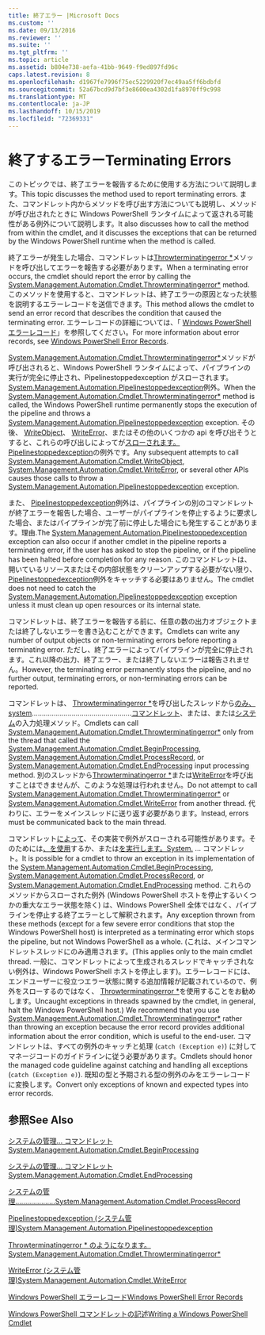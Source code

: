 ```yaml
---
title: 終了エラー |Microsoft Docs
ms.custom: ''
ms.date: 09/13/2016
ms.reviewer: ''
ms.suite: ''
ms.tgt_pltfrm: ''
ms.topic: article
ms.assetid: b804e738-aefa-41bb-9649-f9ed897fd96c
caps.latest.revision: 8
ms.openlocfilehash: d1967fe7996f75ec5229920f7ec49aa5ff6bdbfd
ms.sourcegitcommit: 52a67bcd9d7bf3e8600ea4302d1fa8970ff9c998
ms.translationtype: MT
ms.contentlocale: ja-JP
ms.lasthandoff: 10/15/2019
ms.locfileid: "72369331"
---
```

# <a name="terminating-errors"></a><span data-ttu-id="6d9e1-102">終了するエラー</span><span class="sxs-lookup"><span data-stu-id="6d9e1-102">Terminating Errors</span></span>

<span data-ttu-id="6d9e1-103">このトピックでは、終了エラーを報告するために使用する方法について説明します。</span><span class="sxs-lookup"><span data-stu-id="6d9e1-103">This topic discusses the method used to report terminating errors.</span></span> <span data-ttu-id="6d9e1-104">また、コマンドレット内からメソッドを呼び出す方法についても説明し、メソッドが呼び出されたときに Windows PowerShell ランタイムによって返される可能性がある例外について説明します。</span><span class="sxs-lookup"><span data-stu-id="6d9e1-104">It also discusses how to call the method from within the cmdlet, and it discusses the exceptions that can be returned by the Windows PowerShell runtime when the method is called.</span></span>

<span data-ttu-id="6d9e1-105">終了エラーが発生した場合、コマンドレットは[Throwterminatingerror \*](/dotnet/api/System.Management.Automation.Cmdlet.ThrowTerminatingError)メソッドを呼び出してエラーを報告する必要があります。</span><span class="sxs-lookup"><span data-stu-id="6d9e1-105">When a terminating error occurs, the cmdlet should report the error by calling the [System.Management.Automation.Cmdlet.Throwterminatingerror\*](/dotnet/api/System.Management.Automation.Cmdlet.ThrowTerminatingError) method.</span></span> <span data-ttu-id="6d9e1-106">このメソッドを使用すると、コマンドレットは、終了エラーの原因となった状態を説明するエラーレコードを送信できます。</span><span class="sxs-lookup"><span data-stu-id="6d9e1-106">This method allows the cmdlet to send an error record that describes the condition that caused the terminating error.</span></span> <span data-ttu-id="6d9e1-107">エラーレコードの詳細については、「 [Windows PowerShell エラーレコード](./windows-powershell-error-records.md)」を参照してください。</span><span class="sxs-lookup"><span data-stu-id="6d9e1-107">For more information about error records, see [Windows PowerShell Error Records](./windows-powershell-error-records.md).</span></span>

<span data-ttu-id="6d9e1-108">[System.Management.Automation.Cmdlet.Throwterminatingerror\*](/dotnet/api/System.Management.Automation.Cmdlet.ThrowTerminatingError)メソッドが呼び出されると、Windows PowerShell ランタイムによって、パイプラインの実行が完全に停止され、Pipelinestoppedexception がスローされます。 [System.Management.Automation.Pipelinestoppedexception](/dotnet/api/System.Management.Automation.PipelineStoppedException)例外。</span><span class="sxs-lookup"><span data-stu-id="6d9e1-108">When the [System.Management.Automation.Cmdlet.Throwterminatingerror\*](/dotnet/api/System.Management.Automation.Cmdlet.ThrowTerminatingError) method is called, the  Windows PowerShell runtime permanently stops the execution of the pipeline and throws a [System.Management.Automation.Pipelinestoppedexception](/dotnet/api/System.Management.Automation.PipelineStoppedException) exception.</span></span> <span data-ttu-id="6d9e1-109">その後、 [WriteObject](/dotnet/api/System.Management.Automation.Cmdlet.WriteObject)、 [WriteError](/dotnet/api/System.Management.Automation.Cmdlet.WriteError)、またはその他のいくつかの api を呼び出そうとすると、これらの呼び出しによってが[スローされます。Pipelinestoppedexception](/dotnet/api/System.Management.Automation.PipelineStoppedException)の例外です。</span><span class="sxs-lookup"><span data-stu-id="6d9e1-109">Any subsequent attempts to call [System.Management.Automation.Cmdlet.WriteObject](/dotnet/api/System.Management.Automation.Cmdlet.WriteObject), [System.Management.Automation.Cmdlet.WriteError](/dotnet/api/System.Management.Automation.Cmdlet.WriteError), or several other APIs causes those calls to throw a [System.Management.Automation.Pipelinestoppedexception](/dotnet/api/System.Management.Automation.PipelineStoppedException) exception.</span></span>

<span data-ttu-id="6d9e1-110">また、 [Pipelinestoppedexception](/dotnet/api/System.Management.Automation.PipelineStoppedException)例外は、パイプラインの別のコマンドレットが終了エラーを報告した場合、ユーザーがパイプラインを停止するように要求した場合、またはパイプラインが完了前に停止した場合にも発生することがあります。理由.</span><span class="sxs-lookup"><span data-stu-id="6d9e1-110">The [System.Management.Automation.Pipelinestoppedexception](/dotnet/api/System.Management.Automation.PipelineStoppedException) exception can also occur if another cmdlet in the pipeline reports a terminating error, if the user has asked to stop the pipeline, or if the pipeline has been halted before completion for any reason.</span></span> <span data-ttu-id="6d9e1-111">このコマンドレットは、開いているリソースまたはその内部状態をクリーンアップする必要がない限り、 [Pipelinestoppedexception](/dotnet/api/System.Management.Automation.PipelineStoppedException)例外をキャッチする必要はありません。</span><span class="sxs-lookup"><span data-stu-id="6d9e1-111">The cmdlet does not need to catch the [System.Management.Automation.Pipelinestoppedexception](/dotnet/api/System.Management.Automation.PipelineStoppedException) exception unless it must clean up open resources or its internal state.</span></span>

<span data-ttu-id="6d9e1-112">コマンドレットは、終了エラーを報告する前に、任意の数の出力オブジェクトまたは終了しないエラーを書き込むことができます。</span><span class="sxs-lookup"><span data-stu-id="6d9e1-112">Cmdlets can write any number of output objects or non-terminating errors before reporting a terminating error.</span></span> <span data-ttu-id="6d9e1-113">ただし、終了エラーによってパイプラインが完全に停止されます。これ以降の出力、終了エラー、または終了しないエラーは報告されません。</span><span class="sxs-lookup"><span data-stu-id="6d9e1-113">However, the terminating error permanently stops the pipeline, and no further output, terminating errors, or non-terminating errors can be reported.</span></span>

<span data-ttu-id="6d9e1-114">コマンドレットは、 [Throwterminatingerror \*](/dotnet/api/System.Management.Automation.Cmdlet.ThrowTerminatingError)を呼び出したスレッドから[のみ、system](/dotnet/api/System.Management.Automation.Cmdlet.BeginProcessing)..................................................[コマンドレット](/dotnet/api/System.Management.Automation.Cmdlet.ProcessRecord)、または、または[システム](/dotnet/api/System.Management.Automation.Cmdlet.EndProcessing)の入力処理メソッド。</span><span class="sxs-lookup"><span data-stu-id="6d9e1-114">Cmdlets can call [System.Management.Automation.Cmdlet.Throwterminatingerror\*](/dotnet/api/System.Management.Automation.Cmdlet.ThrowTerminatingError) only from the thread that called the [System.Management.Automation.Cmdlet.BeginProcessing](/dotnet/api/System.Management.Automation.Cmdlet.BeginProcessing), [System.Management.Automation.Cmdlet.ProcessRecord](/dotnet/api/System.Management.Automation.Cmdlet.ProcessRecord), or [System.Management.Automation.Cmdlet.EndProcessing](/dotnet/api/System.Management.Automation.Cmdlet.EndProcessing) input processing method.</span></span> <span data-ttu-id="6d9e1-115">別のスレッドから[Throwterminatingerror \*](/dotnet/api/System.Management.Automation.Cmdlet.ThrowTerminatingError)または[WriteError](/dotnet/api/System.Management.Automation.Cmdlet.WriteError)を呼び出すことはできませんが、このような処理は行われません。</span><span class="sxs-lookup"><span data-stu-id="6d9e1-115">Do not attempt to call [System.Management.Automation.Cmdlet.Throwterminatingerror\*](/dotnet/api/System.Management.Automation.Cmdlet.ThrowTerminatingError) or [System.Management.Automation.Cmdlet.WriteError](/dotnet/api/System.Management.Automation.Cmdlet.WriteError) from another thread.</span></span> <span data-ttu-id="6d9e1-116">代わりに、エラーをメインスレッドに送り返す必要があります。</span><span class="sxs-lookup"><span data-stu-id="6d9e1-116">Instead, errors must be communicated back to the main thread.</span></span>

<span data-ttu-id="6d9e1-117">コマンドレット[によって](/dotnet/api/System.Management.Automation.Cmdlet.BeginProcessing)、その実装で例外がスローされる可能性があります。そのためには[、を使用](/dotnet/api/System.Management.Automation.Cmdlet.ProcessRecord)するか、または[を実行します。System.](/dotnet/api/System.Management.Automation.Cmdlet.EndProcessing) ... コマンドレット。</span><span class="sxs-lookup"><span data-stu-id="6d9e1-117">It is possible for a cmdlet to throw an exception in its implementation of the [System.Management.Automation.Cmdlet.BeginProcessing](/dotnet/api/System.Management.Automation.Cmdlet.BeginProcessing), [System.Management.Automation.Cmdlet.ProcessRecord](/dotnet/api/System.Management.Automation.Cmdlet.ProcessRecord), or [System.Management.Automation.Cmdlet.EndProcessing](/dotnet/api/System.Management.Automation.Cmdlet.EndProcessing) method.</span></span> <span data-ttu-id="6d9e1-118">これらのメソッドからスローされた例外 (Windows PowerShell ホストを停止するいくつかの重大なエラー状態を除く) は、Windows PowerShell 全体ではなく、パイプラインを停止する終了エラーとして解釈されます。</span><span class="sxs-lookup"><span data-stu-id="6d9e1-118">Any exception thrown from these methods (except for a few severe error conditions that stop the Windows PowerShell host) is interpreted as a terminating error which stops the pipeline, but not Windows PowerShell as a whole.</span></span> <span data-ttu-id="6d9e1-119">(これは、メインコマンドレットスレッドにのみ適用されます。</span><span class="sxs-lookup"><span data-stu-id="6d9e1-119">(This applies only to the main cmdlet thread.</span></span> <span data-ttu-id="6d9e1-120">一般に、コマンドレットによって生成されるスレッドでキャッチされない例外は、Windows PowerShell ホストを停止します)。エラーレコードには、エンドユーザーに役立つエラー状態に関する追加情報が記載されているので、例外をスローするのではなく、 [Throwterminatingerror \*](/dotnet/api/System.Management.Automation.Cmdlet.ThrowTerminatingError)を使用することをお勧めします。</span><span class="sxs-lookup"><span data-stu-id="6d9e1-120">Uncaught exceptions in threads spawned by the cmdlet, in general, halt the Windows PowerShell host.) We recommend that you use [System.Management.Automation.Cmdlet.Throwterminatingerror\*](/dotnet/api/System.Management.Automation.Cmdlet.ThrowTerminatingError) rather than throwing an exception because the error record provides additional information about the error condition, which is useful to the end-user.</span></span> <span data-ttu-id="6d9e1-121">コマンドレットは、すべての例外のキャッチと処理 (`catch (Exception e)`) に対してマネージコードのガイドラインに従う必要があります。</span><span class="sxs-lookup"><span data-stu-id="6d9e1-121">Cmdlets should honor the managed code guideline against catching and handling all exceptions (`catch (Exception e)`).</span></span> <span data-ttu-id="6d9e1-122">既知の型と予期される型の例外のみをエラーレコードに変換します。</span><span class="sxs-lookup"><span data-stu-id="6d9e1-122">Convert only exceptions of known and expected types into error records.</span></span>

## <a name="see-also"></a><span data-ttu-id="6d9e1-123">参照</span><span class="sxs-lookup"><span data-stu-id="6d9e1-123">See Also</span></span>

[<span data-ttu-id="6d9e1-124">システムの管理... コマンドレット</span><span class="sxs-lookup"><span data-stu-id="6d9e1-124">System.Management.Automation.Cmdlet.BeginProcessing</span></span>](/dotnet/api/System.Management.Automation.Cmdlet.BeginProcessing)

[<span data-ttu-id="6d9e1-125">システムの管理... コマンドレット</span><span class="sxs-lookup"><span data-stu-id="6d9e1-125">System.Management.Automation.Cmdlet.EndProcessing</span></span>](/dotnet/api/System.Management.Automation.Cmdlet.EndProcessing)

[<span data-ttu-id="6d9e1-126">システムの管理....................</span><span class="sxs-lookup"><span data-stu-id="6d9e1-126">System.Management.Automation.Cmdlet.ProcessRecord</span></span>](/dotnet/api/System.Management.Automation.Cmdlet.ProcessRecord)

[<span data-ttu-id="6d9e1-127">Pipelinestoppedexception (システム管理)</span><span class="sxs-lookup"><span data-stu-id="6d9e1-127">System.Management.Automation.Pipelinestoppedexception</span></span>](/dotnet/api/System.Management.Automation.PipelineStoppedException)

[<span data-ttu-id="6d9e1-128">Throwterminatingerror \* のようになります。</span><span class="sxs-lookup"><span data-stu-id="6d9e1-128">System.Management.Automation.Cmdlet.Throwterminatingerror\*</span></span>](/dotnet/api/System.Management.Automation.Cmdlet.ThrowTerminatingError)

[<span data-ttu-id="6d9e1-129">WriteError (システム管理)</span><span class="sxs-lookup"><span data-stu-id="6d9e1-129">System.Management.Automation.Cmdlet.WriteError</span></span>](/dotnet/api/System.Management.Automation.Cmdlet.WriteError)

[<span data-ttu-id="6d9e1-130">Windows PowerShell エラーレコード</span><span class="sxs-lookup"><span data-stu-id="6d9e1-130">Windows PowerShell Error Records</span></span>](./windows-powershell-error-records.md)

[<span data-ttu-id="6d9e1-131">Windows PowerShell コマンドレットの記述</span><span class="sxs-lookup"><span data-stu-id="6d9e1-131">Writing a Windows PowerShell Cmdlet</span></span>](./writing-a-windows-powershell-cmdlet.md)
